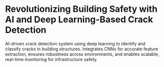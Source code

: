 # Revolutionizing Building Safety with AI and Deep Learning-Based Crack Detection
AI-driven crack detection system using deep learning to identify and classify cracks in building structures. Integrates CNNs for accurate feature extraction, ensures robustness across environments, and enables scalable, real-time monitoring for infrastructure safety.
